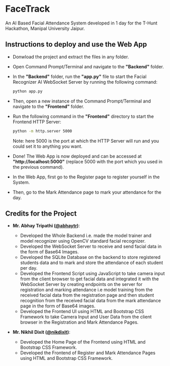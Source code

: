 # FaceTrack
An AI Based Facial Attendance System developed in 1 day for the T-Hunt Hackathon, Manipal University Jaipur.

## Instructions to deploy and use the Web App
  - Donwload the project and extract the files in any folder.
  - Open Command Prompt/Terminal and navigate to the **"Backend"** folder.
  - In the **"Backend"** folder, run the **"app.py"** file to start the Facial Recognizer AI WebSocket Server by running the following command:
    
    ```bash
    python app.py
    ```
    
  - Then, open a new instance of the Command Prompt/Terminal and navigate to the **"Frontend"** folder.
  - Run the following command in the **"Frontend"** directory to start the Frontend HTTP Server:
    
    ```bash
    python -m http.server 5000
    ```
    
    Note: here 5000 is the port at which the HTTP Server will run and you could set it to anything you want.
  
  - Done! The Web App is now deployed and can be accessed at **"http://localhost:5000"** (replace 5000 with the port which you used in the previous command).
  - In the Web App, first go to the Register page to register yourself in the System.
  - Then, go to the Mark Attendance page to mark your attendance for the day.

## Credits for the Project

- **Mr. Abhay Tripathi ([@abhaytr](https://github.com/abhaytr))**:
  - Developed the Whole Backend i.e. made the model trainer and model recognizer using OpenCV standard facial recognizer.
  - Developed the WebSocket Server to receive and send facial data in the form of Base64 Images.
  - Developed the SQLite Database on the backend to store registered students data and to mark and store the attendance of each student per day.
  - Developed the Frontend Script using JavaScript to take camera input from the client browser to get facial data and integrated it with the WebSocket Server by creating endpoints on the server for registration and marking attendance i.e model training from the received facial data from the registration page and then student recognition from the received facial data from the mark attendance page in the form of Base64 images.
  - Developed the Frontend UI using HTML and Bootstrap CSS Framework to take Camera Input and User Data from the client browser in the Registration and Mark Attendance Pages.

- **Mr. Nikhil Dixit ([@nikdixit](https://github.com/nikdixit))**:
  - Developed the Home Page of the Frontend using HTML and Bootstrap CSS Framework.
  - Developed the Frontend of Register and Mark Attendance Pages using HTML and Bootstrap CSS Framework.
